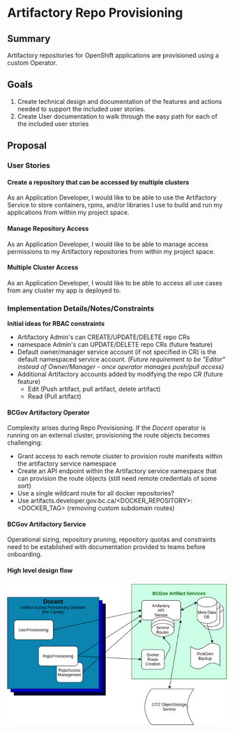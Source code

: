 # Artifactory Repo Provisioning

## Summary

Artifactory repositories for OpenShift applications are provisioned using a custom Operator.

## Goals

1. Create technical design and documentation of the features and actions needed to support the included user stories.
2. Create User documentation to walk through the easy path for each of the included user stories

## Proposal

### User Stories

#### Create a repository that can be accessed by multiple clusters

As an Application Developer, I would like to be able to use the Artifactory Service to store containers, rpms, and/or libraries I use to build and run my applications from within my project space.

#### Manage Repository Access

As an Application Developer, I would like to be able to manage access permissions to my Artifactory repositories from within my project space.

#### Multiple Cluster Access

As an Application Developer, I would like to be able to access all use cases from any cluster my app is deployed to.

### Implementation Details/Notes/Constraints

**Initial ideas for RBAC constraints**
- Artifactory Admin's can CREATE/UPDATE/DELETE repo CRs
- namespace Admin's can UPDATE/DELETE repo CRs (future feature)
- Default owner/manager service account (if not specified in CR) is the default namespaced service account. *(Future requirement to be "Editor" instead of Owner/Manager - once operator manages push/pull access)*
- Additional Artifactory accounts added by modifying the repo CR (future feature)
  - Edit (Push artifact, pull artifact, delete artifact)
  - Read (Pull artifact)


#### BCGov Artifactory Operator

Complexity arises during Repo Provisioning.  If the *Docent* operator is running on an external cluster, provisioning the route objects becomes challenging:

- Grant access to each remote cluster to provision route manifests within the artifactory service namespace
- Create an API endpoint within the Artifactory service namespace that can provision the route objects (still need remote credentials of some sort)
- Use a single wildcard route for all docker repositories?
- Use artifacts.developer.gov.bc.ca/<DOCKER_REPOSITORY>:<DOCKER_TAG>  (removing custom subdomain routes)

#### BCGov Artifactory Service

Operational sizing, repository pruning, repository quotas and constraints need to be established with documentation provided to teams before onboarding.

#### High level design flow

![ArtifactoryServices](images/ArtifactoryHighLevel.png)